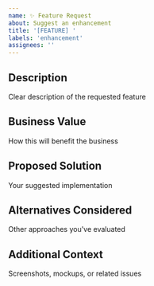 ```yaml
---
name: ✨ Feature Request
about: Suggest an enhancement
title: '[FEATURE] '
labels: 'enhancement'
assignees: ''
---
```


## Description
Clear description of the requested feature

## Business Value
How this will benefit the business

## Proposed Solution
Your suggested implementation

## Alternatives Considered
Other approaches you've evaluated

## Additional Context
Screenshots, mockups, or related issues
